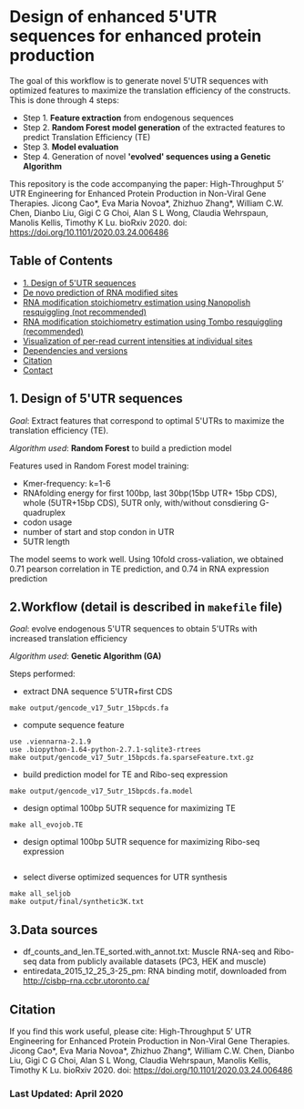 # Design of enhanced 5'UTR sequences for enhanced protein production

The goal of this workflow is to generate novel 5'UTR sequences with optimized features to maximize the translation efficiency of the constructs. 
This is done through 4 steps:

- Step 1. **Feature extraction** from endogenous sequences 
- Step 2. **Random Forest model generation** of the extracted features to predict Translation Efficiency (TE)
- Step 3. **Model evaluation** 
- Step 4. Generation of novel **'evolved' sequences using a Genetic Algorithm** 


This repository is the code accompanying the paper:
High-Throughput 5’ UTR Engineering for Enhanced Protein Production in Non-Viral Gene Therapies. Jicong Cao*, Eva Maria Novoa*, Zhizhuo Zhang*, William C.W. Chen, Dianbo Liu, Gigi C G Choi, Alan S L Wong, Claudia Wehrspaun, Manolis Kellis, Timothy K Lu. bioRxiv 2020. doi: https://doi.org/10.1101/2020.03.24.006486

## Table of Contents
- [1. Design of 5'UTR sequences](#1._Design_of_5'UTR_sequences)
- [De novo prediction of RNA modified sites](#De-novo-prediction-of-RNA-modified-sites)
- [RNA modification stoichiometry estimation using Nanopolish resquiggling (not recommended)](#RNA-modification-stoichiometry-estimation-using-nanopolish-resquiggling)
- [RNA modification stoichiometry estimation using Tombo resquiggling (recommended)](#RNA-modification-stoichiometry-estimation-using-tombo-resquiggling)
- [Visualization of per-read current intensities at individual sites](Visualization-of-per-read-current-intensities-at-individual-sites)
- [Dependencies and versions](#Dependencies-and-versions)
- [Citation](#Citation) 
- [Contact](#Contact) 
 

## 1. Design of 5'UTR sequences

*Goal*: Extract features that correspond to optimal 5'UTRs to maximize the translation efficiency (TE).

*Algorithm used*: **Random Forest** to build a prediction model 

Features used in Random Forest model training:
- Kmer-frequency: k=1-6
- RNAfolding energy for first 100bp, last 30bp(15bp UTR+ 15bp CDS), whole (5UTR+15bp CDS), 5UTR only, with/without consdiering G-quadruplex 
- codon usage
- number of start and stop condon in UTR
- 5UTR length

The model seems to work well. Using 10fold cross-valiation, we obtained  0.71 pearson correlation in TE prediction, and 0.74 in RNA expression prediction

## 2.Workflow (detail is described in `makefile` file)

*Goal*: evolve endogenous 5'UTR sequences to obtain 5'UTRs with increased translation efficiency

*Algorithm used*: **Genetic Algorithm (GA)**

Steps performed: 
- extract DNA sequence 5'UTR+first CDS
``` 
make output/gencode_v17_5utr_15bpcds.fa
```

- compute sequence feature
``` 
use .viennarna-2.1.9
use .biopython-1.64-python-2.7.1-sqlite3-rtrees
make output/gencode_v17_5utr_15bpcds.fa.sparseFeature.txt.gz
``` 
- build prediction model for TE and Ribo-seq expression
``` 
make output/gencode_v17_5utr_15bpcds.fa.model
``` 
- design optimal 100bp 5UTR sequence for maximizing TE
``` 
make all_evojob.TE
``` 
- design optimal 100bp 5UTR sequence for maximizing Ribo-seq expression
``` make all_evojob.Ribo
``` 
- select diverse optimized sequences for UTR synthesis 
``` 
make all_seljob
make output/final/synthetic3K.txt
``` 

## 3.Data sources

- df_counts_and_len.TE_sorted.with_annot.txt: Muscle RNA-seq and Ribo-seq data from publicly available datasets (PC3, HEK and muscle)
- entiredata_2015_12_25_3-25_pm: RNA binding motif, downloaded from http://cisbp-rna.ccbr.utoronto.ca/
 

## Citation
If you find this work useful, please cite: 
High-Throughput 5’ UTR Engineering for Enhanced Protein Production in Non-Viral Gene Therapies. Jicong Cao*, Eva Maria Novoa*, Zhizhuo Zhang*, William C.W. Chen, Dianbo Liu, Gigi C G Choi, Alan S L Wong, Claudia Wehrspaun, Manolis Kellis, Timothy K Lu. bioRxiv 2020. doi: https://doi.org/10.1101/2020.03.24.006486

### Last Updated: April 2020

